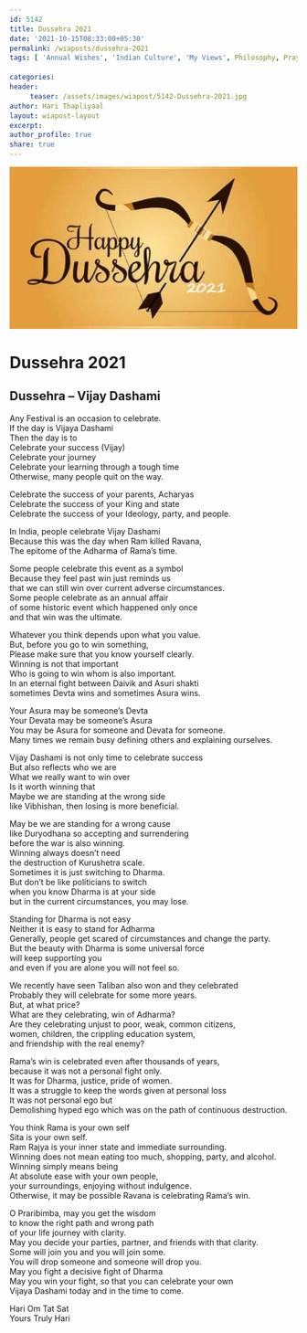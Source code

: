 ```yaml
--- 
id: 5142 
title: Dussehra 2021
date: '2021-10-15T08:33:00+05:30'
permalink: /wiaposts/dussehra-2021
tags: [ 'Annual Wishes', 'Indian Culture', 'My Views', Philosophy, Prayers]

categories: 
header:
     teaser: /assets/images/wiapost/5142-Dussehra-2021.jpg
author: Hari Thapliyaal 
layout: wiapost-layout
excerpt:  
author_profile: true 
share: true 
---
```


![Dussehra 2021](/assets/images/wiapost/5142-Dussehra-2021.jpg)     
   
# Dussehra 2021   
   
## Dussehra – Vijay Dashami   
   
Any Festival is an occasion to celebrate.  
If the day is Vijaya Dashami  
Then the day is to  
Celebrate your success (Vijay)  
Celebrate your journey  
Celebrate your learning through a tough time  
Otherwise, many people quit on the way.

Celebrate the success of your parents, Acharyas  
Celebrate the success of your King and state  
Celebrate the success of your Ideology, party, and people.

In India, people celebrate Vijay Dashami  
Because this was the day when Ram killed Ravana,  
The epitome of the Adharma of Rama’s time.

Some people celebrate this event as a symbol  
Because they feel past win just reminds us  
that we can still win over current adverse circumstances.  
Some people celebrate as an annual affair  
of some historic event which happened only once  
and that win was the ultimate.

Whatever you think depends upon what you value.  
But, before you go to win something,  
Please make sure that you know yourself clearly.  
Winning is not that important  
Who is going to win whom is also important.  
In an eternal fight between Daivik and Asuri shakti  
sometimes Devta wins and sometimes Asura wins.

Your Asura may be someone’s Devta  
Your Devata may be someone’s Asura  
You may be Asura for someone and Devata for someone.  
Many times we remain busy defining others and explaining ourselves.

Vijay Dashami is not only time to celebrate success  
But also reflects who we are  
What we really want to win over  
Is it worth winning that  
Maybe we are standing at the wrong side  
like Vibhishan, then losing is more beneficial.

May be we are standing for a wrong cause  
like Duryodhana so accepting and surrendering  
before the war is also winning.  
Winning always doesn’t need  
the destruction of Kurushetra scale.  
Sometimes it is just switching to Dharma.  
But don’t be like politicians to switch  
when you know Dharma is at your side  
but in the current circumstances, you may lose.

Standing for Dharma is not easy  
Neither it is easy to stand for Adharma  
Generally, people get scared of circumstances and change the party.  
But the beauty with Dharma is some universal force  
will keep supporting you  
and even if you are alone you will not feel so.

We recently have seen Taliban also won and they celebrated  
Probably they will celebrate for some more years.  
But, at what price?  
What are they celebrating, win of Adharma?  
Are they celebrating unjust to poor, weak, common citizens,  
women, children, the crippling education system,  
and friendship with the real enemy?

Rama’s win is celebrated even after thousands of years,  
because it was not a personal fight only.  
It was for Dharma, justice, pride of women.  
It was a struggle to keep the words given at personal loss  
It was not personal ego but  
Demolishing hyped ego which was on the path of continuous destruction.

You think Rama is your own self  
Sita is your own self.  
Ram Rajya is your inner state and immediate surrounding.  
Winning does not mean eating too much, shopping, party, and alcohol.  
Winning simply means being  
At absolute ease with your own people,  
your surroundings, enjoying without indulgence.  
Otherwise, it may be possible Ravana is celebrating Rama’s win.

O Praribimba, may you get the wisdom  
to know the right path and wrong path  
of your life journey with clarity.  
May you decide your parties, partner, and friends with that clarity.  
Some will join you and you will join some.  
You will drop someone and someone will drop you.  
May you fight a decisive fight of Dharma  
May you win your fight, so that you can celebrate your own  
Vijaya Dashami today and in the time to come.

Hari Om Tat Sat  
Yours Truly Hari

